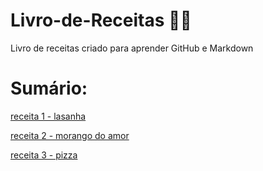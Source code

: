 # Livro-de-Receitas 👩‍🍳
Livro de receitas criado para aprender GitHub e Markdown
# Sumário: 
[receita 1 - lasanha](lasanha.md)

[receita 2 - morango do amor](morango.md)

[receita 3 - pizza](pizza.md)
